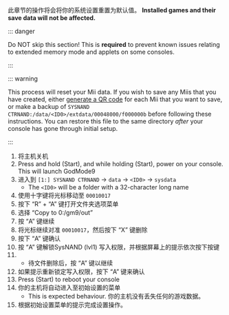 此章节的操作将会将你的系统设置重置为默认值。 **Installed games and their save data will not be affected.**

::: danger

Do NOT skip this section! This is **required** to prevent known issues relating to extended memory mode and applets on some consoles.

:::

::: warning

This process will reset your Mii data. If you wish to save any Miis that you have created, either [generate a QR code](https://en-americas-support.nintendo.com/app/answers/detail/a_id/298/~/how-to-generate-a-qr-code%E2%84%A2-for-a-mii) for each Mii that you want to save, or make a backup of `SYSNAND CTRNAND:/data/<ID0>/extdata/00048000/f000000b` before following these instructions. You can restore this file to the same directory _after_ your console has gone through initial setup.

:::

1. 将主机关机
2. Press and hold (Start), and while holding (Start), power on your console. This will launch GodMode9
3. 进入到 `[1:] SYSNAND CTRNAND` -> `data` -> `<ID0>` -> `sysdata`
   - The `<ID0>` will be a folder with a 32-character long name
4. 使用十字键将光标移动至 `00010017`
5. 按下 “R” + “A” 键打开文件夹选项菜单
6. 选择 “Copy to 0:/gm9/out”
7. 按 “A” 键继续
8. 将光标继续对准 `00010017`，然后按下 “X” 键删除
9. 按下 “A” 键确认
10. 按 “A” 键解锁SysNAND (lvl1) 写入权限，并根据屏幕上的提示依次按下按键
11. - 待文件删除后，按 “A” 键以继续
12. 如果提示重新锁定写入权限，按下 “A” 键来确认
13. Press (Start) to reboot your console
14. 你的主机将自动进入至初始设置的菜单
    - This is expected behaviour. 你的主机没有丢失任何的游戏数据。
15. 根据初始设置菜单的提示完成设置操作。
